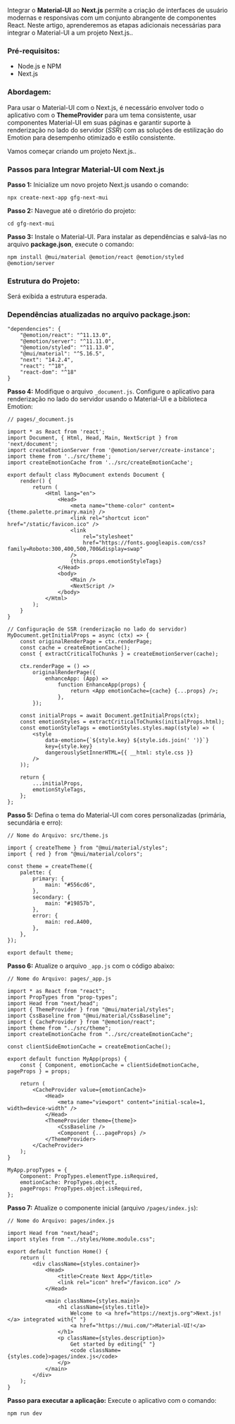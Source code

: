 Integrar o **Material-UI** ao **Next.js** permite a criação de interfaces de usuário modernas e responsivas com um conjunto abrangente de componentes React. Neste artigo, aprenderemos as etapas adicionais necessárias para integrar o Material-UI a um projeto Next.js..

### **Pré-requisitos:**

- Node.js e NPM
- Next.js

### **Abordagem:**

Para usar o Material-UI com o Next.js, é necessário envolver todo o aplicativo com o **ThemeProvider** para um tema consistente, usar componentes Material-UI em suas páginas e garantir suporte à renderização no lado do servidor (_SSR_) com as soluções de estilização do Emotion para desempenho otimizado e estilo consistente.

Vamos começar criando um projeto Next.js..

### **Passos para Integrar Material-UI com Next.js**

**Passo 1:** Inicialize um novo projeto Next.js usando o comando:

```
npx create-next-app gfg-next-mui
```

**Passo 2:** Navegue até o diretório do projeto:

```
cd gfg-next-mui
```

**Passo 3:** Instale o Material-UI. Para instalar as dependências e salvá-las no arquivo **package.json**, execute o comando:

```
npm install @mui/material @emotion/react @emotion/styled @emotion/server
```

### **Estrutura do Projeto:**

Será exibida a estrutura esperada.

### **Dependências atualizadas no arquivo package.json:**

```
"dependencies": {
    "@emotion/react": "^11.13.0",
    "@emotion/server": "^11.11.0",
    "@emotion/styled": "^11.13.0",
    "@mui/material": "^5.16.5",
    "next": "14.2.4",
    "react": "^18",
    "react-dom": "^18"
}
```

**Passo 4:** Modifique o arquivo `_document.js`. Configure o aplicativo para renderização no lado do servidor usando o Material-UI e a biblioteca Emotion:

```
// pages/_document.js

import * as React from 'react';
import Document, { Html, Head, Main, NextScript } from 'next/document';
import createEmotionServer from '@emotion/server/create-instance';
import theme from '../src/theme';
import createEmotionCache from '../src/createEmotionCache';

export default class MyDocument extends Document {
    render() {
        return (
            <Html lang="en">
                <Head>
                    <meta name="theme-color" content={theme.palette.primary.main} />
                    <link rel="shortcut icon" href="/static/favicon.ico" />
                    <link
                        rel="stylesheet"
                        href="https://fonts.googleapis.com/css?family=Roboto:300,400,500,700&display=swap"
                    />
                    {this.props.emotionStyleTags}
                </Head>
                <body>
                    <Main />
                    <NextScript />
                </body>
            </Html>
        );
    }
}

// Configuração de SSR (renderização no lado do servidor)
MyDocument.getInitialProps = async (ctx) => {
    const originalRenderPage = ctx.renderPage;
    const cache = createEmotionCache();
    const { extractCriticalToChunks } = createEmotionServer(cache);

    ctx.renderPage = () =>
        originalRenderPage({
            enhanceApp: (App) =>
                function EnhanceApp(props) {
                    return <App emotionCache={cache} {...props} />;
                },
        });

    const initialProps = await Document.getInitialProps(ctx);
    const emotionStyles = extractCriticalToChunks(initialProps.html);
    const emotionStyleTags = emotionStyles.styles.map((style) => (
        <style
            data-emotion={`${style.key} ${style.ids.join(' ')}`}
            key={style.key}
            dangerouslySetInnerHTML={{ __html: style.css }}
        />
    ));

    return {
        ...initialProps,
        emotionStyleTags,
    };
};
```

**Passo 5:** Defina o tema do Material-UI com cores personalizadas (primária, secundária e erro):

```
// Nome do Arquivo: src/theme.js

import { createTheme } from "@mui/material/styles";
import { red } from "@mui/material/colors";

const theme = createTheme({
    palette: {
        primary: {
            main: "#556cd6",
        },
        secondary: {
            main: "#19857b",
        },
        error: {
            main: red.A400,
        },
    },
});

export default theme;
```

**Passo 6:** Atualize o arquivo `_app.js` com o código abaixo:

```
// Nome do Arquivo: pages/_app.js

import * as React from "react";
import PropTypes from "prop-types";
import Head from "next/head";
import { ThemeProvider } from "@mui/material/styles";
import CssBaseline from "@mui/material/CssBaseline";
import { CacheProvider } from "@emotion/react";
import theme from "../src/theme";
import createEmotionCache from "../src/createEmotionCache";

const clientSideEmotionCache = createEmotionCache();

export default function MyApp(props) {
    const { Component, emotionCache = clientSideEmotionCache, pageProps } = props;

    return (
        <CacheProvider value={emotionCache}>
            <Head>
                <meta name="viewport" content="initial-scale=1, width=device-width" />
            </Head>
            <ThemeProvider theme={theme}>
                <CssBaseline />
                <Component {...pageProps} />
            </ThemeProvider>
        </CacheProvider>
    );
}

MyApp.propTypes = {
    Component: PropTypes.elementType.isRequired,
    emotionCache: PropTypes.object,
    pageProps: PropTypes.object.isRequired,
};
```

**Passo 7:** Atualize o componente inicial (arquivo `/pages/index.js`):

```
// Nome do Arquivo: pages/index.js

import Head from "next/head";
import styles from "../styles/Home.module.css";

export default function Home() {
    return (
        <div className={styles.container}>
            <Head>
                <title>Create Next App</title>
                <link rel="icon" href="/favicon.ico" />
            </Head>

            <main className={styles.main}>
                <h1 className={styles.title}>
                    Welcome to <a href="https://nextjs.org">Next.js!</a> integrated with{" "}
                    <a href="https://mui.com/">Material-UI!</a>
                </h1>
                <p className={styles.description}>
                    Get started by editing{" "}
                    <code className={styles.code}>pages/index.js</code>
                </p>
            </main>
        </div>
    );
}
```

**Passo para executar a aplicação:** Execute o aplicativo com o comando:

```
npm run dev
```

